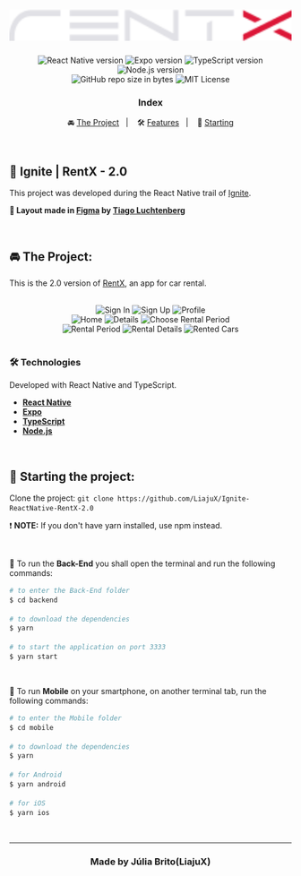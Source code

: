 <h1 align="center">
  <img src="./mobile/src/assets/logo.svg" alt="RentX" width="650px">
</h1>

<p align="center">  
  <img alt="React Native version" src="https://img.shields.io/badge/React_Native-v0.63.4-60dafb?style=flat&logoColor=60dafb&logo=react">
  
  <img alt="Expo version" src="https://img.shields.io/badge/Expo-v41.0.1-blue?style=flat&logo=expo">

  <img alt="TypeScript version" src="https://img.shields.io/badge/TypeScript-v4.0.0-007acc?style=flat&logoColor=007acc&logo=typescript">
  
  <img alt="Node.js version" src="https://img.shields.io/badge/Node.js-v14.17.0-689f63?style=flat&logoColor=689f63&logo=node.js">

  <br>
  
  <img alt="GitHub repo size in bytes" src="https://img.shields.io/github/repo-size/LiajuX/Ignite-ReactNative-RentX-2.0?color=green">
    
  <img alt="MIT License" src="https://img.shields.io/github/license/LiajuX/Ignite-ReactNative-RentX-2.0">
</p>

<h3 align="center">
  Index
</h3>

<p align="center">
  🚘 <a href="#%EF%B8%8F-the-project">The Project</a>&nbsp;&nbsp;&nbsp;|&nbsp;&nbsp;&nbsp;
  🛠 <a href="#-technologies">Features</a>&nbsp;&nbsp;&nbsp;|&nbsp;&nbsp;&nbsp;
  🏁 <a href="#-starting-the-project">Starting</a>
</p>

<br>

## 🚀 Ignite | RentX - 2.0
This project was developed during the React Native trail of [Ignite](https://rocketseat.com.br/ignite).
<br>

**🎨  Layout made in [Figma](https://www.figma.com/) by [Tiago Luchtenberg](https://www.instagram.com/tiagoluchtenberg/)**<br>

<br> 

## 🚘  The Project:

This is the 2.0 version of [RentX](https://github.com/LiajuX/Ignite-ReactNative-RentX), an app for car rental.

<br>
<div align="center">
  <img src="https://user-images.githubusercontent.com/53796370/133816845-8f890a4e-debb-410a-906f-795c79a011b1.png" alt="Sign In" width="250">
  <img src="https://user-images.githubusercontent.com/53796370/133816870-d4cf5d34-697c-4fcc-8b58-c3dcefb36423.png" alt="Sign Up" width="250">
  <img src="https://user-images.githubusercontent.com/53796370/133816909-e788fc62-f0ad-4006-82a5-26825f87f3f5.png" alt="Profile" width="250">
</div>

<div align="center">
  <img src="https://user-images.githubusercontent.com/53796370/133816929-785e329e-8306-4b5a-bf21-e9b6c903c247.png" alt="Home" width="250">
  <img src="https://user-images.githubusercontent.com/53796370/133817251-f5b8039a-a874-4051-a751-2716d0d3747b.png" alt="Details" width="250">
  <img src="https://user-images.githubusercontent.com/53796370/133817206-a553d4ab-38e8-4e63-8b45-3d934997baf8.png" alt="Choose Rental Period" width="250">
</div>

<div align="center">
  <img src="https://user-images.githubusercontent.com/53796370/133817290-e2e4d677-e1e7-4ca0-a809-5f338c0af78c.png" alt="Rental Period" width="250">
  <img src="https://user-images.githubusercontent.com/53796370/133817343-afdffc72-23b8-4b55-b5b7-1910ec41edd4.png" alt="Rental Details" width="250">
  <img src="https://user-images.githubusercontent.com/53796370/133817350-ab2a0f5c-489f-4308-b66b-4f815ef6c852.png" alt="Rented Cars" width="250">
</div>
<br>

### 🛠 Technologies
Developed with React Native and TypeScript.

- **[React Native](https://reactnative.dev/)**
- **[Expo](https://expo.io/)**
- **[TypeScript](https://www.typescriptlang.org/)**
- **[Node.js](https://nodejs.org/en/)**
<br>

## 🏁 Starting the project:

Clone the project: `git clone https://github.com/LiajuX/Ignite-ReactNative-RentX-2.0`

❗ **NOTE:** If you don't have yarn installed, use npm instead.
<br>

<br>

🤖 To run the **Back-End** you shall open the terminal and run the following commands:

````zsh
# to enter the Back-End folder
$ cd backend

# to download the dependencies
$ yarn

# to start the application on port 3333
$ yarn start
````

<br>

📱 To run **Mobile** on your smartphone, on another terminal tab, run the following commands:

````zsh
# to enter the Mobile folder
$ cd mobile

# to download the dependencies
$ yarn

# for Android
$ yarn android

# for iOS
$ yarn ios
````

<br>

---

<h3 align="center" >
  Made by Júlia Brito(LiajuX)
</h3>
